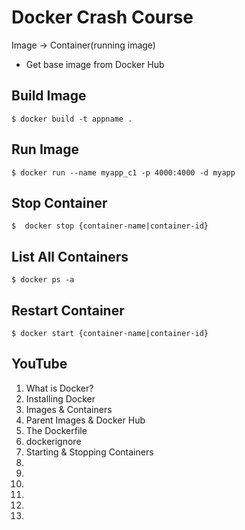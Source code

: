 # Docker Crash Course

Image -> Container(running image)

* Get base image from Docker Hub

## Build Image

`$ docker build -t appname .`

## Run Image

`$ docker run --name myapp_c1 -p 4000:4000 -d myapp`

## Stop Container

`$  docker stop {container-name|container-id}`

## List All Containers

`$ docker ps -a`

## Restart Container

`$ docker start {container-name|container-id}`

## YouTube

1. What is Docker?
2. Installing Docker
3. Images & Containers
4. Parent Images & Docker Hub
5. The Dockerfile
6. dockerignore
7. Starting & Stopping Containers
8.
9.
10.
11.
12.
13.
